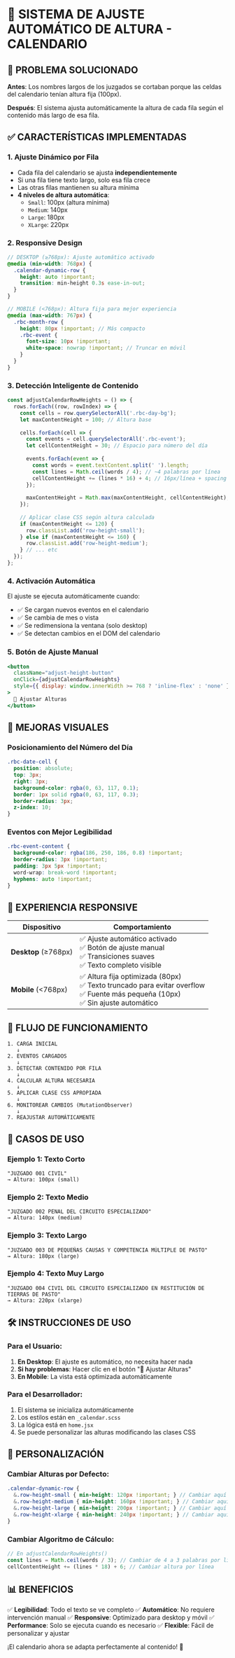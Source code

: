 # 📏 SISTEMA DE AJUSTE AUTOMÁTICO DE ALTURA - CALENDARIO

## 🎯 PROBLEMA SOLUCIONADO

**Antes**: Los nombres largos de los juzgados se cortaban porque las celdas del calendario tenían altura fija (100px).

**Después**: El sistema ajusta automáticamente la altura de cada fila según el contenido más largo de esa fila.

## ✅ CARACTERÍSTICAS IMPLEMENTADAS

### **1. Ajuste Dinámico por Fila**
- Cada fila del calendario se ajusta **independientemente**
- Si una fila tiene texto largo, solo esa fila crece
- Las otras filas mantienen su altura mínima
- **4 niveles de altura automática**:
  - `Small`: 100px (altura mínima)
  - `Medium`: 140px 
  - `Large`: 180px
  - `XLarge`: 220px

### **2. Responsive Design**
```scss
// DESKTOP (≥768px): Ajuste automático activado
@media (min-width: 768px) {
  .calendar-dynamic-row {
    height: auto !important;
    transition: min-height 0.3s ease-in-out;
  }
}

// MOBILE (<768px): Altura fija para mejor experiencia
@media (max-width: 767px) {
  .rbc-month-row {
    height: 80px !important; // Más compacto
    .rbc-event {
      font-size: 10px !important;
      white-space: nowrap !important; // Truncar en móvil
    }
  }
}
```

### **3. Detección Inteligente de Contenido**
```javascript
const adjustCalendarRowHeights = () => {
  rows.forEach((row, rowIndex) => {
    const cells = row.querySelectorAll('.rbc-day-bg');
    let maxContentHeight = 100; // Altura base
    
    cells.forEach(cell => {
      const events = cell.querySelectorAll('.rbc-event');
      let cellContentHeight = 30; // Espacio para número del día
      
      events.forEach(event => {
        const words = event.textContent.split(' ').length;
        const lines = Math.ceil(words / 4); // ~4 palabras por línea
        cellContentHeight += (lines * 16) + 4; // 16px/línea + spacing
      });
      
      maxContentHeight = Math.max(maxContentHeight, cellContentHeight);
    });
    
    // Aplicar clase CSS según altura calculada
    if (maxContentHeight <= 120) {
      row.classList.add('row-height-small');
    } else if (maxContentHeight <= 160) {
      row.classList.add('row-height-medium');
    } // ... etc
  });
};
```

### **4. Activación Automática**
El ajuste se ejecuta automáticamente cuando:
- ✅ Se cargan nuevos eventos en el calendario
- ✅ Se cambia de mes o vista
- ✅ Se redimensiona la ventana (solo desktop)
- ✅ Se detectan cambios en el DOM del calendario

### **5. Botón de Ajuste Manual**
```jsx
<button 
  className="adjust-height-button"
  onClick={adjustCalendarRowHeights}
  style={{ display: window.innerWidth >= 768 ? 'inline-flex' : 'none' }}
>
  📏 Ajustar Alturas
</button>
```

## 🎨 MEJORAS VISUALES

### **Posicionamiento del Número del Día**
```scss
.rbc-date-cell {
  position: absolute;
  top: 3px;
  right: 3px;
  background-color: rgba(0, 63, 117, 0.1);
  border: 1px solid rgba(0, 63, 117, 0.3);
  border-radius: 3px;
  z-index: 10;
}
```

### **Eventos con Mejor Legibilidad**
```scss
.rbc-event-content {
  background-color: rgba(186, 250, 186, 0.8) !important;
  border-radius: 3px !important;
  padding: 3px 5px !important;
  word-wrap: break-word !important;
  hyphens: auto !important;
}
```

## 📱 EXPERIENCIA RESPONSIVE

| Dispositivo | Comportamiento |
|-------------|----------------|
| **Desktop** (≥768px) | ✅ Ajuste automático activado<br>✅ Botón de ajuste manual<br>✅ Transiciones suaves<br>✅ Texto completo visible |
| **Mobile** (<768px) | ✅ Altura fija optimizada (80px)<br>✅ Texto truncado para evitar overflow<br>✅ Fuente más pequeña (10px)<br>✅ Sin ajuste automático |

## 🔄 FLUJO DE FUNCIONAMIENTO

```
1. CARGA INICIAL
   ↓
2. EVENTOS CARGADOS
   ↓
3. DETECTAR CONTENIDO POR FILA
   ↓
4. CALCULAR ALTURA NECESARIA
   ↓
5. APLICAR CLASE CSS APROPIADA
   ↓
6. MONITOREAR CAMBIOS (MutationObserver)
   ↓
7. REAJUSTAR AUTOMÁTICAMENTE
```

## 🎯 CASOS DE USO

### **Ejemplo 1: Texto Corto**
```
"JUZGADO 001 CIVIL"
→ Altura: 100px (small)
```

### **Ejemplo 2: Texto Medio**
```
"JUZGADO 002 PENAL DEL CIRCUITO ESPECIALIZADO"
→ Altura: 140px (medium)
```

### **Ejemplo 3: Texto Largo**
```
"JUZGADO 003 DE PEQUEÑAS CAUSAS Y COMPETENCIA MÚLTIPLE DE PASTO"
→ Altura: 180px (large)
```

### **Ejemplo 4: Texto Muy Largo**
```
"JUZGADO 004 CIVIL DEL CIRCUITO ESPECIALIZADO EN RESTITUCIÓN DE TIERRAS DE PASTO"
→ Altura: 220px (xlarge)
```

## 🛠️ INSTRUCCIONES DE USO

### **Para el Usuario:**
1. **En Desktop**: El ajuste es automático, no necesita hacer nada
2. **Si hay problemas**: Hacer clic en el botón "📏 Ajustar Alturas"
3. **En Mobile**: La vista está optimizada automáticamente

### **Para el Desarrollador:**
1. El sistema se inicializa automáticamente
2. Los estilos están en `_calendar.scss`
3. La lógica está en `home.jsx`
4. Se puede personalizar las alturas modificando las clases CSS

## 🔧 PERSONALIZACIÓN

### **Cambiar Alturas por Defecto:**
```scss
.calendar-dynamic-row {
  &.row-height-small { min-height: 120px !important; } // Cambiar aquí
  &.row-height-medium { min-height: 160px !important; } // Cambiar aquí
  &.row-height-large { min-height: 200px !important; } // Cambiar aquí
  &.row-height-xlarge { min-height: 240px !important; } // Cambiar aquí
}
```

### **Cambiar Algoritmo de Cálculo:**
```javascript
// En adjustCalendarRowHeights()
const lines = Math.ceil(words / 3); // Cambiar de 4 a 3 palabras por línea
cellContentHeight += (lines * 18) + 6; // Cambiar altura por línea
```

## 📊 BENEFICIOS

✅ **Legibilidad**: Todo el texto se ve completo
✅ **Automático**: No requiere intervención manual
✅ **Responsive**: Optimizado para desktop y móvil
✅ **Performance**: Solo se ejecuta cuando es necesario
✅ **Flexible**: Fácil de personalizar y ajustar

¡El calendario ahora se adapta perfectamente al contenido! 🎉